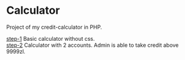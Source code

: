 # Calculator
Project of my credit-calculator in PHP.

<a href="https://github.com/przemuszgodus/Kalkulator/tree/step-1">step-1</a> Basic calculator without css.</br>
<a href="https://github.com/przemuszgodus/Kalkulator/tree/step-2">step-2</a> Calculator with 2 accounts. Admin is able to take credit above 9999zl.
